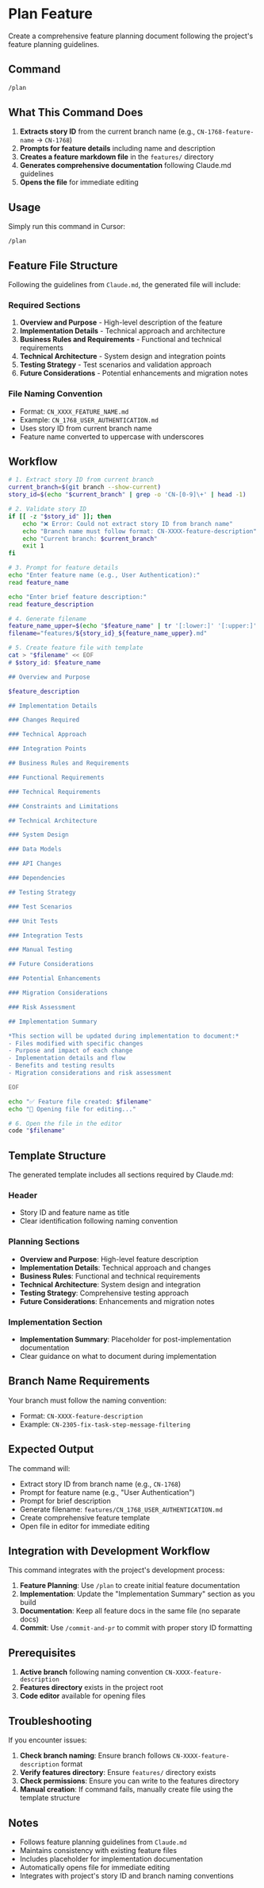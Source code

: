 # Plan Feature

Create a comprehensive feature planning document following the project's feature planning guidelines.

## Command

```bash
/plan
```

## What This Command Does

1. **Extracts story ID** from the current branch name (e.g., `CN-1768-feature-name` → `CN-1768`)
2. **Prompts for feature details** including name and description
3. **Creates a feature markdown file** in the `features/` directory
4. **Generates comprehensive documentation** following Claude.md guidelines
5. **Opens the file** for immediate editing

## Usage

Simply run this command in Cursor:

```
/plan
```

## Feature File Structure

Following the guidelines from `Claude.md`, the generated file will include:

### Required Sections
1. **Overview and Purpose** - High-level description of the feature
2. **Implementation Details** - Technical approach and architecture
3. **Business Rules and Requirements** - Functional and technical requirements
4. **Technical Architecture** - System design and integration points
5. **Testing Strategy** - Test scenarios and validation approach
6. **Future Considerations** - Potential enhancements and migration notes

### File Naming Convention
- Format: `CN_XXXX_FEATURE_NAME.md`
- Example: `CN_1768_USER_AUTHENTICATION.md`
- Uses story ID from current branch name
- Feature name converted to uppercase with underscores

## Workflow

```bash
# 1. Extract story ID from current branch
current_branch=$(git branch --show-current)
story_id=$(echo "$current_branch" | grep -o 'CN-[0-9]\+' | head -1)

# 2. Validate story ID
if [[ -z "$story_id" ]]; then
    echo "❌ Error: Could not extract story ID from branch name"
    echo "Branch name must follow format: CN-XXXX-feature-description"
    echo "Current branch: $current_branch"
    exit 1
fi

# 3. Prompt for feature details
echo "Enter feature name (e.g., User Authentication):"
read feature_name

echo "Enter brief feature description:"
read feature_description

# 4. Generate filename
feature_name_upper=$(echo "$feature_name" | tr '[:lower:]' '[:upper:]' | tr ' ' '_')
filename="features/${story_id}_${feature_name_upper}.md"

# 5. Create feature file with template
cat > "$filename" << EOF
# $story_id: $feature_name

## Overview and Purpose

$feature_description

## Implementation Details

### Changes Required

### Technical Approach

### Integration Points

## Business Rules and Requirements

### Functional Requirements

### Technical Requirements

### Constraints and Limitations

## Technical Architecture

### System Design

### Data Models

### API Changes

### Dependencies

## Testing Strategy

### Test Scenarios

### Unit Tests

### Integration Tests

### Manual Testing

## Future Considerations

### Potential Enhancements

### Migration Considerations

### Risk Assessment

## Implementation Summary

*This section will be updated during implementation to document:*
- Files modified with specific changes
- Purpose and impact of each change
- Implementation details and flow
- Benefits and testing results
- Migration considerations and risk assessment

EOF

echo "✅ Feature file created: $filename"
echo "📝 Opening file for editing..."

# 6. Open the file in the editor
code "$filename"
```

## Template Structure

The generated template includes all sections required by Claude.md:

### Header
- Story ID and feature name as title
- Clear identification following naming convention

### Planning Sections
- **Overview and Purpose**: High-level feature description
- **Implementation Details**: Technical approach and changes
- **Business Rules**: Functional and technical requirements
- **Technical Architecture**: System design and integration
- **Testing Strategy**: Comprehensive testing approach
- **Future Considerations**: Enhancements and migration notes

### Implementation Section
- **Implementation Summary**: Placeholder for post-implementation documentation
- Clear guidance on what to document during implementation

## Branch Name Requirements

Your branch must follow the naming convention:
- Format: `CN-XXXX-feature-description`
- Example: `CN-2305-fix-task-step-message-filtering`

## Expected Output

The command will:
- Extract story ID from branch name (e.g., `CN-1768`)
- Prompt for feature name (e.g., "User Authentication")
- Prompt for brief description
- Generate filename: `features/CN_1768_USER_AUTHENTICATION.md`
- Create comprehensive feature template
- Open file in editor for immediate editing

## Integration with Development Workflow

This command integrates with the project's development process:

1. **Feature Planning**: Use `/plan` to create initial feature documentation
2. **Implementation**: Update the "Implementation Summary" section as you build
3. **Documentation**: Keep all feature docs in the same file (no separate docs)
4. **Commit**: Use `/commit-and-pr` to commit with proper story ID formatting

## Prerequisites

1. **Active branch** following naming convention `CN-XXXX-feature-description`
2. **Features directory** exists in the project root
3. **Code editor** available for opening files

## Troubleshooting

If you encounter issues:

1. **Check branch naming**: Ensure branch follows `CN-XXXX-feature-description` format
2. **Verify features directory**: Ensure `features/` directory exists
3. **Check permissions**: Ensure you can write to the features directory
4. **Manual creation**: If command fails, manually create file using the template structure

## Notes

- Follows feature planning guidelines from `Claude.md`
- Maintains consistency with existing feature files
- Includes placeholder for implementation documentation
- Automatically opens file for immediate editing
- Integrates with project's story ID and branch naming conventions
